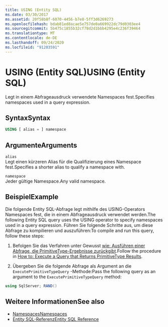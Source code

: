```yaml
---
title: USING (Entity SQL)
ms.date: 03/30/2017
ms.assetid: 20f58b8f-6070-4456-b7e8-5ff3d6269273
ms.openlocfilehash: bdab81ed8acae5e757de0a669922dc79d0303ee4
ms.sourcegitcommit: 5b475c1855b32cf78d2d1bbb4295e4c236f39464
ms.translationtype: MT
ms.contentlocale: de-DE
ms.lasthandoff: 09/24/2020
ms.locfileid: "91203591"
---
```

# <a name="using-entity-sql"></a><span data-ttu-id="b52e9-102">USING (Entity SQL)</span><span class="sxs-lookup"><span data-stu-id="b52e9-102">USING (Entity SQL)</span></span>

<span data-ttu-id="b52e9-103">Legt in einem Abfrageausdruck verwendete Namespaces fest.</span><span class="sxs-lookup"><span data-stu-id="b52e9-103">Specifies namespaces used in a query expression.</span></span>  
  
## <a name="syntax"></a><span data-ttu-id="b52e9-104">Syntax</span><span class="sxs-lookup"><span data-stu-id="b52e9-104">Syntax</span></span>  
  
```sql  
USING [ alias = ] namespace  
```  
  
## <a name="arguments"></a><span data-ttu-id="b52e9-105">Argumente</span><span class="sxs-lookup"><span data-stu-id="b52e9-105">Arguments</span></span>  

 `alias`  
 <span data-ttu-id="b52e9-106">Legt einen kürzeren Alias für die Qualifizierung eines Namespace fest.</span><span class="sxs-lookup"><span data-stu-id="b52e9-106">Specifies a shorter alias to qualify a namespace with.</span></span>  
  
 `namespace`  
 <span data-ttu-id="b52e9-107">Jeder gültige Namespace.</span><span class="sxs-lookup"><span data-stu-id="b52e9-107">Any valid namespace.</span></span>  
  
## <a name="example"></a><span data-ttu-id="b52e9-108">Beispiel</span><span class="sxs-lookup"><span data-stu-id="b52e9-108">Example</span></span>  

 <span data-ttu-id="b52e9-109">Die folgende Entity SQL-Abfrage legt mithilfe des USING-Operators Namespaces fest, die in einem Abfrageausdruck verwendet werden.</span><span class="sxs-lookup"><span data-stu-id="b52e9-109">The following Entity SQL query uses the USING operator to specify namespaces used in a query expression.</span></span> <span data-ttu-id="b52e9-110">Führen Sie folgende Schritte aus, um diese Abfrage zu kompilieren und auszuführen:</span><span class="sxs-lookup"><span data-stu-id="b52e9-110">To compile and run this query, follow these steps:</span></span>  
  
1. <span data-ttu-id="b52e9-111">Befolgen Sie das Verfahren unter Gewusst [wie: Ausführen einer Abfrage, die PrimitiveType-Ergebnisse zurückgibt](../how-to-execute-a-query-that-returns-primitivetype-results.md).</span><span class="sxs-lookup"><span data-stu-id="b52e9-111">Follow the procedure in [How to: Execute a Query that Returns PrimitiveType Results](../how-to-execute-a-query-that-returns-primitivetype-results.md).</span></span>  
  
2. <span data-ttu-id="b52e9-112">Übergeben Sie die folgende Abfrage als Argument an die `ExecutePrimitiveTypeQuery` -Methode:</span><span class="sxs-lookup"><span data-stu-id="b52e9-112">Pass the following query as an argument to the `ExecutePrimitiveTypeQuery` method:</span></span>  
  
```csharp
using SqlServer; RAND()  
```  
  
## <a name="see-also"></a><span data-ttu-id="b52e9-113">Weitere Informationen</span><span class="sxs-lookup"><span data-stu-id="b52e9-113">See also</span></span>

- [<span data-ttu-id="b52e9-114">Namespaces</span><span class="sxs-lookup"><span data-stu-id="b52e9-114">Namespaces</span></span>](namespaces-entity-sql.md)
- [<span data-ttu-id="b52e9-115">Entity SQL-Referenz</span><span class="sxs-lookup"><span data-stu-id="b52e9-115">Entity SQL Reference</span></span>](entity-sql-reference.md)
